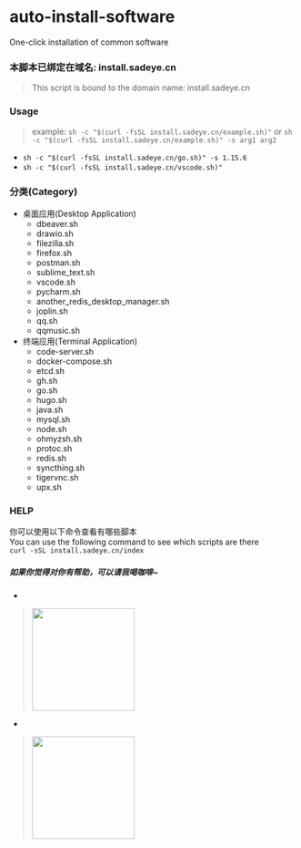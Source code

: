 # auto-install-software
One-click installation of common software



### 本脚本已绑定在域名: install.sadeye.cn
> This script is bound to the domain name: install.sadeye.cn

### Usage
> example: `sh -c "$(curl -fsSL install.sadeye.cn/example.sh)"` or `sh -c "$(curl -fsSL install.sadeye.cn/example.sh)" -s arg1 arg2`
- `sh -c "$(curl -fsSL install.sadeye.cn/go.sh)" -s 1.15.6`
- `sh -c "$(curl -fsSL install.sadeye.cn/vscode.sh)"`

### 分类(Category)
+ 桌面应用(Desktop Application)
    - dbeaver.sh
    - drawio.sh
    - filezilla.sh
    - firefox.sh
    - postman.sh
    - sublime_text.sh
    - vscode.sh
    - pycharm.sh
    - another_redis_desktop_manager.sh
    - joplin.sh
    - qq.sh
    - qqmusic.sh
+ 终端应用(Terminal Application)
    - code-server.sh
    - docker-compose.sh
    - etcd.sh
    - gh.sh
    - go.sh
    - hugo.sh
    - java.sh
    - mysql.sh
    - node.sh
    - ohmyzsh.sh
    - protoc.sh
    - redis.sh
    - syncthing.sh
    - tigervnc.sh
    - upx.sh

### HELP
你可以使用以下命令查看有哪些脚本  
You can use the following command to see which scripts are there  
`curl -sSL install.sadeye.cn/index`

##### 如果你觉得对你有帮助，可以请我喝咖啡~
-
> <img src="https://github.com/zqhhh/_pkg/releases/download/pay/alipay.jpg" width="180"/>
-
> <img src="https://github.com/zqhhh/_pkg/releases/download/pay/wechat.png" width="180"/>